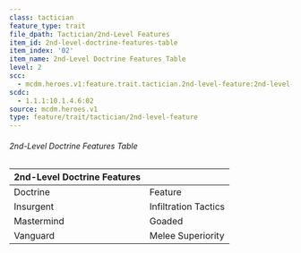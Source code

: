 ```yaml
---
class: tactician
feature_type: trait
file_dpath: Tactician/2nd-Level Features
item_id: 2nd-level-doctrine-features-table
item_index: '02'
item_name: 2nd-Level Doctrine Features Table
level: 2
scc:
  - mcdm.heroes.v1:feature.trait.tactician.2nd-level-feature:2nd-level-doctrine-features-table
scdc:
  - 1.1.1:10.1.4.6:02
source: mcdm.heroes.v1
type: feature/trait/tactician/2nd-level-feature
---
```


###### 2nd-Level Doctrine Features Table

| 2nd-Level Doctrine Features |                      |
| --------------------------- | -------------------- |
| Doctrine                    | Feature              |
| Insurgent                   | Infiltration Tactics |
| Mastermind                  | Goaded               |
| Vanguard                    | Melee Superiority    |
